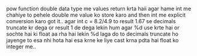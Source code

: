 pow function double data type me values return krta haii agar hame int me chahiye to pehele double me value ko store karo and then int me explicit conversion karo got it..
agar int c = 8.2/4.9 to result 1.67 se decimals truncate kr dega or result 1 de dega lekin hum agar %d use krte hai or sochte hai ki float aa rha hai lekin %d laga do to decimals truncate ho jayenge to esa nhi hota hai esa krne ke liye cast krna pdta hai float ko integer me..

